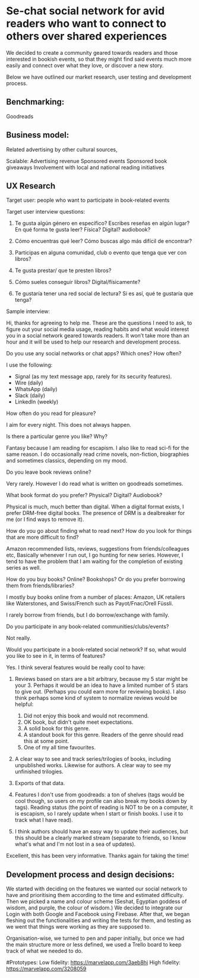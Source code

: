 # Se-chat social network for avid readers who want to connect to others over shared experiences

We decided to create a community geared towards readers and those interested in bookish events, so that they might find said events much more easily and connect over what they love, or discover a new story.

Below we have outlined our market research, user testing and development process.

## Benchmarking:
Goodreads


## Business model:


Related advertising by other cultural sources,

Scalable:
Advertising revenue
Sponsored events
Sponsored book giveaways
Involvement with local and national reading initiatives


## UX Research

Target user: people who want to participate in book-related events


Target user interview questions:

1. Te gusta algún género en específico?
Escribes reseñas en algún lugar?
En qué forma te gusta leer? Física? Digital? audiobook?

2. Cómo encuentras qué leer? Cómo buscas algo más difícil de encontrar?
3. Participas en alguna comunidad, club o evento que tenga que ver con libros?
4. Te gusta prestar/ que te presten libros?
5. Cómo sueles conseguir libros? Digital/físicamente?
6. Te gustaría tener una red social de lectura? Si es así, qué te gustaría que tenga?

Sample interview:

Hi, thanks for agreeing to help me. These are the questions I need to ask, to figure out your social media usage, reading habits and what would interest you in a social network geared towards readers. It won’t take more than an hour and it will be used to help our research and development process.

Do you use any social networks or chat apps? Which ones? How often?

I use the following:

  * Signal (as my text message app, rarely for its security features).
  * Wire (daily)
  * WhatsApp (daily)
  * Slack (daily)
  * LinkedIn (weekly)

How often do you read for pleasure?

I aim for every night. This does not always happen.

Is there a particular genre you like? Why?

Fantasy because I am reading for escapism. I also like to read sci-fi
for the same reason. I do occasionally read crime novels, non-fiction,
biographies and sometimes classics, depending on my mood.

Do you leave book reviews online?

Very rarely. However I do read what is written on goodreads sometimes.

What book format do you prefer? Physical? Digital? Audiobook?

Physical is much, much better than digital.
When a digital format exists, I prefer DRM-free digital books.
The presence of DRM is a dealbreaker for me (or I find ways to remove it).

How do you go about finding what to read next? How do you look for
things that are more difficult to find?

Amazon recommended lists, reviews, suggestions from friends/colleagues
etc, Basically whenever I run out, I go hunting for new series. However,
I tend to have the problem that I am waiting for the completion of
existing series as well.

How do you buy books? Online? Bookshops? Or do you prefer borrowing them
from friends/libraries?

I mostly buy books online from a number of places: Amazon, UK retailers
like Waterstones, and Swiss/French such as Payot/Fnac/Orell Füssli.

I rarely borrow from friends, but I do borrow/exchange with family.

Do you participate in any book-related communities/clubs/events?

Not really.

Would you participate in a book-related social network? If so, what
would you like to see in it, in terms of features?

Yes. I think several features would be really cool to have:

  1. Reviews based on stars are a bit arbitrary, because my 5 star might
be your 3. Perhaps it would be an idea to have a limited number of 5
stars to give out. (Perhaps you could earn more for reviewing books). I
also think perhaps some kind of system to normalize reviews would be
helpful:

     1. Did not enjoy this book and would not recommend.
     2. OK book, but didn't quite meet expectations.
     3. A solid book for this genre.
     4. A standout book for this genre. Readers of the genre should read
this at some point.
     5. One of my all time favourites.

  2. A clear way to see and track series/trilogies of books, including
unpublished works. Likewise for authors. A clear way to see my
unfinished trilogies.

  3. Exports of that data.

  4. Features I don't use from goodreads: a ton of shelves (tags would
be cool though, so users on my profile can also break my books down by
tags). Reading status (the point of reading is NOT to be on a computer,
it is escapism, so I rarely update when I start or finish books. I use
it to track what I have read).

  5. I think authors should have an easy way to update their audiences,
but this should be a clearly marked stream (separate to friends, so I
know what's what and I'm not lost in a sea of updates).

Excellent, this has been very informative. Thanks again for taking the time!


## Development process and design decisions:

We started with deciding on the features we wanted our social network to have and prioritising them according to the time and estimated difficulty. Then we picked a name and colour scheme (Seshat, Egyptian goddess of wisdom, and purple, the colour of wisdom.)
We decided to integrate our Login with both Google and Facebook using Firebase.
After that, we began fleshing out the functionalities and writing the tests for them,  and testing as we went that things were working as they are supposed to.

Organisation-wise, we turned to pen and paper initially, but once we had the main structure more or less defined, we used a Trello board to keep track of what we needed to do.  

#Prototypes:
Low fidelity: https://marvelapp.com/3aeb8hj
High fidelity: https://marvelapp.com/3208059
